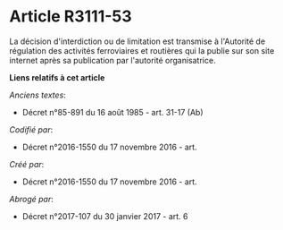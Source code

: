# Article R3111-53

La décision d'interdiction ou de limitation est transmise à l'Autorité de régulation des activités ferroviaires et routières
qui la publie sur son site internet après sa publication par l'autorité organisatrice.

**Liens relatifs à cet article**

_Anciens textes_:

  - Décret n°85-891 du 16 août 1985 - art. 31-17 (Ab)

_Codifié par_:

  - Décret n°2016-1550 du 17 novembre 2016 - art.

_Créé par_:

  - Décret n°2016-1550 du 17 novembre 2016 - art.

_Abrogé par_:

  - Décret n°2017-107 du 30 janvier 2017 - art. 6
